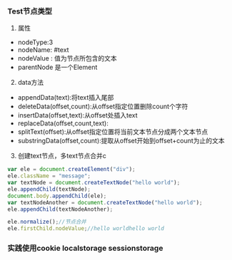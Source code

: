 ### Test节点类型
1. 属性
* nodeType:3
* nodeName: #text
* nodeValue : 值为节点所包含的文本
* parentNode 是一个Element

2. data方法
* appendData(text):将text插入尾部
* deleteData(offset,count):从offset指定位置删除count个字符
* insertData(offset,text):从offset处插入text
* replaceData(offset,count,text):
* splitText(offset):从offset指定位置将当前文本节点分成两个文本节点
* substringData(offset,count):提取从offset开始到offset+count为止的文本

3. 创建text节点，多text节点合并c
```javascript
var ele = document.createElement("div");
ele.className = "message";
var textNode = document.createTextNode("hello world");
ele.appendChild(textNode);
document.body.appendChild(ele);
var textNodeAnother = document.createTextNode("hello world");
ele.appendChild(textNodeAnother);

ele.normalize();//节点合并
ele.firstChild.nodeValue;//hello worldhello world 
```

### 实践使用cookie localstorage sessionstorage
